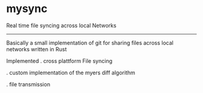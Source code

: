 # mysync
Real time file syncing across local Networks 


-----------------------------------------------------
Basically a small implementation of git for sharing files across local networks 
written in Rust 



Implemented 
. cross plattform File syncing 

. custom implementation of the myers diff algorithm 

. file transmission
